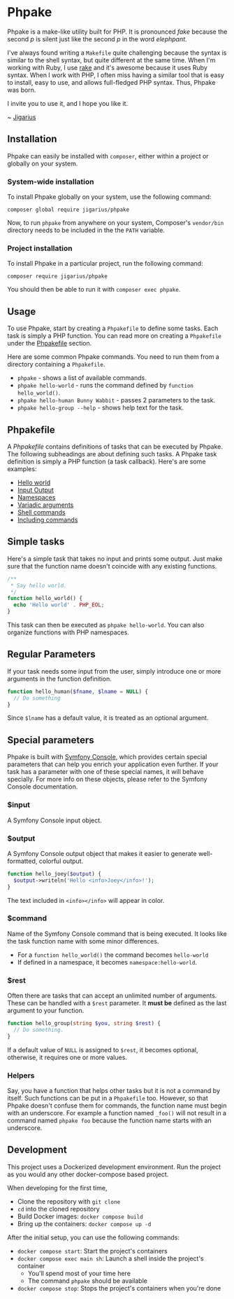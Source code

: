 # Phpake

Phpake is a make-like utility built for PHP. It is pronounced *fake* because
the second *p* is silent just like the second *p* in the word *elephpant*.

I've always found writing a `Makefile` quite challenging because the syntax
is similar to the shell syntax, but quite different at the same time.
When I'm working with Ruby, I use [rake](https://github.com/ruby/rake) and
it's awesome because it uses Ruby syntax. When I work with PHP, I often
miss having a similar tool that is easy to install, easy to use, and allows
full-fledged PHP syntax. Thus, Phpake was born.

I invite you to use it, and I hope you like it.

~ [Jigarius](https://jigarius.com/)

## Installation

Phpake can easily be installed with `composer`, either within a project or
globally on your system.

### System-wide installation

To install Phpake globally on your system, use the following command:

    composer global require jigarius/phpake

Now, to run `phpake` from anywhere on your system, Composer's
`vendor/bin` directory needs to be included in the the `PATH` variable.

### Project installation

To install Phpake in a particular project, run the following command:

    composer require jigarius/phpake

You should then be able to run it with `composer exec phpake`.

## Usage

To use Phpake, start by creating a `Phpakefile` to define some tasks.
Each task is simply a PHP function. You can read more on creating a
`Phpakefile` under the [Phpakefile](#Phpakefile) section.

Here are some common Phpake commands. You need to run them from a directory
containing a `Phpakefile`.

- `phpake` - shows a list of available commands.
- `phpake hello-world` - runs the command defined by `function hello_world()`.
- `phpake hello-human Bunny Wabbit` - passes 2 parameters to the task.
- `phpake hello-group --help` - shows help text for the task.

## Phpakefile

A *Phpakefile* contains definitions of tasks that can be executed by Phpake. 
The following subheadings are about defining such tasks. A Phpake task definition
is simply a PHP function (a task callback). Here's are some examples:

- [Hello world](examples/hello-world.phpakefile)
- [Input Output](examples/input-output.phpakefile)
- [Namespaces](examples/fizzbuzz.phpakefile)
- [Variadic arguments](examples/variadic.phpakefile)
- [Shell commands](examples/shell.phpakefile)
- [Including commands](Phpakefile)

## Simple tasks

Here's a simple task that takes no input and prints some output. Just make
sure that the function name doesn't coincide with any existing functions.

```php
/**
 * Say hello world.
 */
function hello_world() {
  echo 'Hello world' . PHP_EOL;
}
```

This task can then be executed as `phpake hello-world`. You can also organize
functions with PHP namespaces.

## Regular Parameters

If your task needs some input from the user, simply introduce one or more
arguments in the function definition.

```php
function hello_human($fname, $lname = NULL) {
  // Do something
}
```

Since `$lname` has a default value, it is treated as an optional argument.

## Special parameters

Phpake is built with [Symfony Console](https://symfony.com/doc/current/components/console.html),
which provides certain special parameters that can help you enrich your
application even further. If your task has a parameter with one of these
special names, it will behave specially. For more info on these objects,
please refer to the Symfony Console documentation.

### $input

A Symfony Console input object.

### $output

A Symfony Console output object that makes it easier to generate
well-formatted, colorful output.

```php
function hello_joey($output) {
  $output->writeln('Hello <info>Joey</info>!');
}
```

The text included in `<info></info>` will appear in color.

### $command

Name of the Symfony Console command that is being executed. It looks like the
task function name with some minor differences.

- For a `function hello_world()` the command becomes `hello-world`
- If defined in a namespace, it becomes `namespace:hello-world`.

### $rest

Often there are tasks that can accept an unlimited number of arguments. These
can be handled with a `$rest` parameter. It **must be** defined as the last
argument to your function.

```php
function hello_group(string $you, string $rest) {
  // Do something.
}
```

If a default value of `NULL` is assigned to `$rest`, it becomes optional,
otherwise, it requires one or more values.

### Helpers

Say, you have a function that helps other tasks but it is not a command by
itself. Such functions can be put in a `Phpakefile` too. However, so that
Phpake doesn't confuse them for commands, the function name must begin with
an underscore. For example a function named `_foo()` will not result in a
command named `phpake foo` because the function name starts with an underscore.

## Development

This project uses a Dockerized development environment. Run the project as
you would any other docker-compose based project.

When developing for the first time,

- Clone the repository with `git clone`
- `cd` into the cloned repository
- Build Docker images: `docker compose build`
- Bring up the containers: `docker compose up -d`

After the initial setup, you can use the following commands:

- `docker compose start`: Start the project's containers
- `docker compose exec main sh`: Launch a shell inside the project's container
  - You'll spend most of your time here
  - The command `phpake` should be available
- `docker compose stop`: Stops the project's containers when you're done
